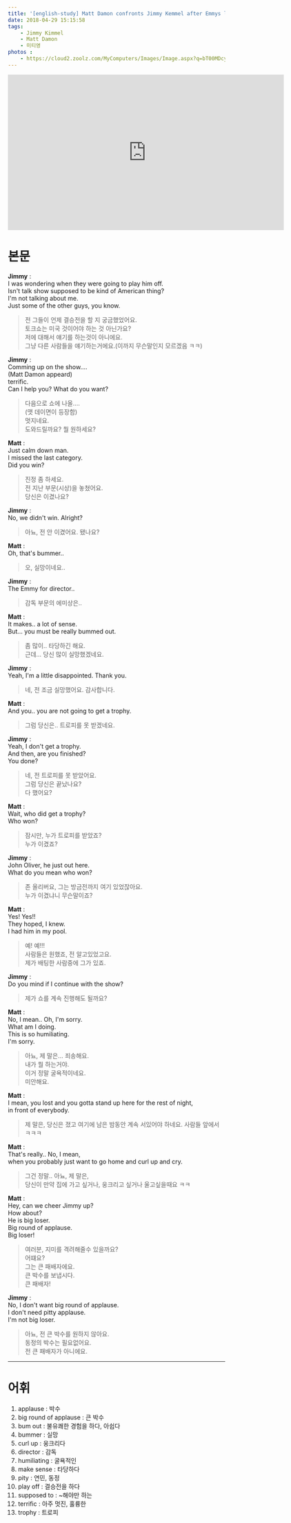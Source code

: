 ```yaml
---
title: '[english-study] Matt Damon confronts Jimmy Kemmel after Emmys loss'
date: 2018-04-29 15:15:58
tags:
    - Jimmy Kimmel
    - Matt Damon
    - 미티영
photos : 
    - https://cloud2.zoolz.com/MyComputers/Images/Image.aspx?q=bT00MDcyNDcma2V5PTIxMjM5NTkyOTQmdHlwZT1sJno9MjAxOC8wNS8wMSAxNDoyNw==
---
```


<iframe width="640" height="360" src="https://www.youtube.com/embed/bOJndrIrMQY" frameborder="0" allow="autoplay; encrypted-media" allowfullscreen></iframe>  

# 본문
**Jimmy** :  
I was wondering when they were going to play him off.  
Isn't talk show supposed to be kind of American thing?  
I'm not talking about me.  
Just some of the other guys, you know.  
> 전 그들이 언제 결승전을 할 지 궁금했었어요.  
토크쇼는 미국 것이어야 하는 것 아닌가요?  
저에 대해서 얘기를 하는것이 아니에요.  
그냥 다른 사람들을 얘기하는거에요.(이까지 무슨말인지 모르겠음 ㅋㅋ)  

**Jimmy** :  
Comming up on the show....  
(Matt Damon appeard)  
terrific.  
Can I help you? What do you want?  
> 다음으로 쇼에 나올....  
(맷 데이면이 등장함)  
멋지네요.  
도와드릴까요? 뭘 원하세요?  

**Matt** :  
Just calm down man.  
I missed the last category.  
Did you win?  
> 진정 좀 하세요.  
전 지난 부문(시상)을 놓쳤어요.  
당신은 이겼나요?  

**Jimmy** :  
No, we didn't win. Alright?  
> 아뇨, 전 안 이겼어요. 됐나요?  

**Matt** :  
Oh, that's bummer..  
> 오, 실망이네요..  

**Jimmy** :  
The Emmy for director..  
> 감독 부문의 에미상은..  

**Matt** :  
It makes.. a lot of sense.  
But... you must be really bummed out.  
> 좀 많이.. 타당하긴 해요.  
근데... 당신 많이 실망했겠네요.  

**Jimmy** :  
Yeah, I'm a little disappointed. Thank you.  
> 네, 전 조금 실망했어요. 감사합니다.  

**Matt** :  
And you.. you are not going to get a trophy.  
> 그럼 당신은.. 트로피를 못 받겠네요.  

**Jimmy** :  
Yeah, I don't get a trophy.  
And then, are you finished?  
You done?  
> 네, 전 트로피를 못 받았어요.  
그럼 당신은 끝났나요?  
다 했어요?  

**Matt** :  
Wait, who did get a trophy?  
Who won?  
> 잠시만, 누가 트로피를 받았죠?  
누가 이겼죠?  

**Jimmy** :  
John Oliver, he just out here.  
What do you mean who won?  
> 존 올리버요, 그는 방금전까지 여기 있었잖아요.  
누가 이겼냐니 무슨말이죠?  

**Matt** :  
Yes! Yes!!  
They hoped, I knew.  
I had him in my pool.  
> 예! 예!!!  
사람들은 원했죠, 전 알고있었고요.  
제가 배팅한 사람중에 그가 있죠.  

**Jimmy** :  
Do you mind if I continue with the show?  
> 제가 쇼를 계속 진행해도 될까요?  

**Matt** :  
No, I mean.. Oh, I'm sorry.  
What am I doing.  
This is so humiliating.  
I'm sorry.  
> 아뇨, 제 말은... 죄송해요.  
내가 뭘 하는거야.  
이거 정말 굴욕적이네요.  
미안해요.  

**Matt** :  
I mean, you lost and you gotta stand up here for the rest of night,  
in front of everybody.  
> 제 말은, 당신은 졌고 여기에 남은 밤동안 계속 서있어야 하네요. 사람들 앞에서 ㅋㅋㅋ  

**Matt** :  
That's really.. No, I mean,  
when you probably just want to go home and curl up and cry.  
> 그건 정말.. 아뇨, 제 말은,  
당신이 만약 집에 가고 싶거나, 웅크리고 싶거나 울고싶을때요 ㅋㅋ  

**Matt** :  
Hey, can we cheer Jimmy up?  
How about?  
He is big loser.  
Big round of applause.  
Big loser!  
> 여러분, 지미를 격려해줄수 있을까요?  
어떄요?  
그는 큰 패배자에요.  
큰 박수를 보냅시다.  
큰 패배자!  

**Jimmy** :  
No, I don't want big round of applause.  
I don't need pitty applause.  
I'm not big loser.  
> 아뇨, 전 큰 박수를 원하지 않아요.  
동정의 박수는 필요없어요.  
전 큰 패배자가 아니에요.  

---

# 어휘
1. applause : 박수
1. big round of applause : 큰 박수
1. bum out : 불유쾌한 경험을 하다, 아쉽다
1. bummer : 실망
1. curl up : 웅크리다
1. director : 감독
1. humiliating : 굴욕적인
1. make sense : 타당하다
1. pity : 연민, 동정
1. play off : 결승전을 하다
1. supposed to : ~해야만 하는
1. terrific : 아주 멋진, 훌륭한
1. trophy : 트로피

<!-- more -->